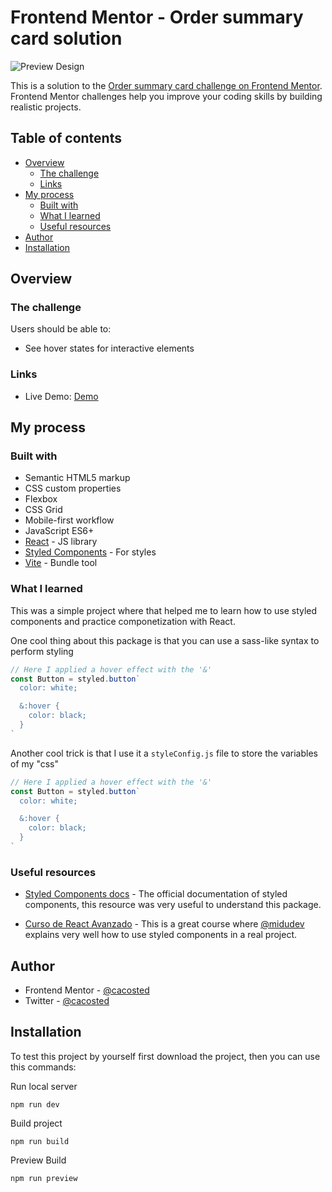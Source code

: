 # Frontend Mentor - Order summary card solution

![Preview Design](https://user-images.githubusercontent.com/57645180/183957504-401757e8-9c89-40c7-b98e-100890cd257a.png)

This is a solution to the [Order summary card challenge on Frontend Mentor](https://www.frontendmentor.io/challenges/order-summary-component-QlPmajDUj). Frontend Mentor challenges help you improve your coding skills by building realistic projects. 

## Table of contents

- [Overview](#overview)
  - [The challenge](#the-challenge)
  - [Links](#links)
- [My process](#my-process)
  - [Built with](#built-with)
  - [What I learned](#what-i-learned)
  - [Useful resources](#useful-resources)
- [Author](#author)
- [Installation](#installation)

## Overview

### The challenge
Users should be able to:

- See hover states for interactive elements

### Links

- Live Demo: [Demo](https://order-summary-cacosted.netlify.app/)

## My process

### Built with

- Semantic HTML5 markup
- CSS custom properties
- Flexbox
- CSS Grid
- Mobile-first workflow
- JavaScript ES6+
- [React](https://reactjs.org/) - JS library
- [Styled Components](https://styled-components.com/) - For styles
- [Vite](https://vitejs.dev/) - Bundle tool

### What I learned

This was a simple project where that helped me to learn how to use styled components and practice componetization with React. 

One cool thing about this package is that you can use a sass-like syntax to perform styling 

```js
// Here I applied a hover effect with the '&'
const Button = styled.button`
  color: white;

  &:hover {
    color: black;
  }
`
```

Another cool trick is that I use it a `styleConfig.js` file to store the variables of my "css"

```js
// Here I applied a hover effect with the '&'
const Button = styled.button`
  color: white;

  &:hover {
    color: black;
  }
`
```

### Useful resources

- [Styled Components docs](https://styled-components.com/docs) - The official documentation of styled components, this resource was very useful to understand this package.

- [Curso de React Avanzado](https://platzi.com/cursos/react-avanzado/) - This is a great course where [@midudev](https://www.twitch.tv/midudev) explains very well how to use styled components in a real project.

## Author

- Frontend Mentor - [@cacosted](https://www.frontendmentor.io/profile/cacosted)
- Twitter - [@cacosted](https://www.twitter.com/cacosted)

## Installation

To test this project by yourself first download the project, then you can use this commands:

Run local server
```
npm run dev
```

Build project
```
npm run build
```

Preview Build
```
npm run preview
```
